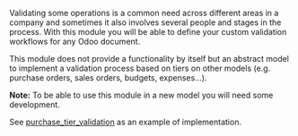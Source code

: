 Validating some operations is a common need across different areas in a
company and sometimes it also involves several people and stages in the
process. With this module you will be able to define your custom
validation workflows for any Odoo document.

This module does not provide a functionality by itself but an abstract
model to implement a validation process based on tiers on other models
(e.g. purchase orders, sales orders, budgets, expenses...).

**Note:** To be able to use this module in a new model you will need
some development.

See [purchase_tier_validation](https://github.com/OCA/purchase-workflow)
as an example of implementation.

